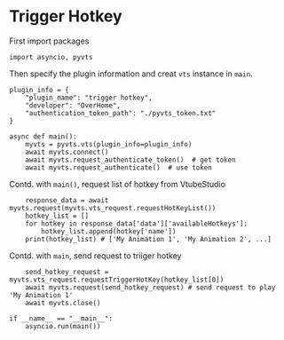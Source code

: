 # Trigger Hotkey

First import packages

```
import asyncio, pyvts
```

Then specify the plugin information and creat `vts` instance in `main`.

```
plugin_info = {
    "plugin_name": "trigger hotkey",
    "developer": "OverHome",
    "authentication_token_path": "./pyvts_token.txt"
}

async def main():
    myvts = pyvts.vts(plugin_info=plugin_info)
    await myvts.connect()
    await myvts.request_authenticate_token()  # get token
    await myvts.request_authenticate()  # use token
```

Contd. with ``main()``, request list of hotkey from VtubeStudio

```
    response_data = await myvts.request(myvts.vts_request.requestHotKeyList())
    hotkey_list = []
    for hotkey in response_data['data']['availableHotkeys']:
        hotkey_list.append(hotkey['name'])
    print(hotkey_list) # ['My Animation 1', 'My Animation 2', ...]
```

Contd. with ``main``, send request to triiger hotkey

```
    send_hotkey_request = myvts.vts_request.requestTriggerHotKey(hotkey_list[0])
    await myvts.request(send_hotkey_request) # send request to play 'My Animation 1'
    await myvts.close()

if __name__ == "__main__":
    asyncio.run(main())
```